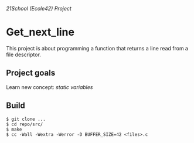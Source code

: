 *21School (Ecole42) Project*

# Get_next_line
This project is about programming a function that returns a line read from a file descriptor.

## Project goals
Learn new concept: *static variables*

## Build
    
    
    $ git clone ...
    $ cd repo/src/
    $ make
    $ cc -Wall -Wextra -Werror -D BUFFER_SIZE=42 <files>.c
    

